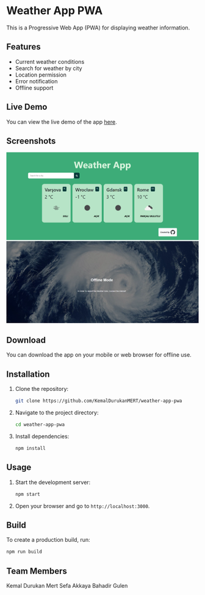# Weather App PWA

This is a Progressive Web App (PWA) for displaying weather information.

## Features

- Current weather conditions
- Search for weather by city
- Location permission
- Error notification
- Offline support

## Live Demo

You can view the live demo of the app [here](https://friendly-manatee-6c0096.netlify.app/).

## Screenshots

![Weather App Screenshot 1](./public/images/online.png)
![Weather App Screenshot 2](./public/images/offline.png)

## Download

You can download the app on your mobile or web browser for offline use.

## Installation

1. Clone the repository:
    ```sh
    git clone https://github.com/KemalDurukanMERT/weather-app-pwa
    ```
2. Navigate to the project directory:
    ```sh
    cd weather-app-pwa
    ```
3. Install dependencies:
    ```sh
    npm install
    ```

## Usage

1. Start the development server:
    ```sh
    npm start
    ```
2. Open your browser and go to `http://localhost:3000`.

## Build

To create a production build, run:
```sh
npm run build
```

## Team Members
Kemal Durukan Mert
Sefa Akkaya
Bahadir Gulen
